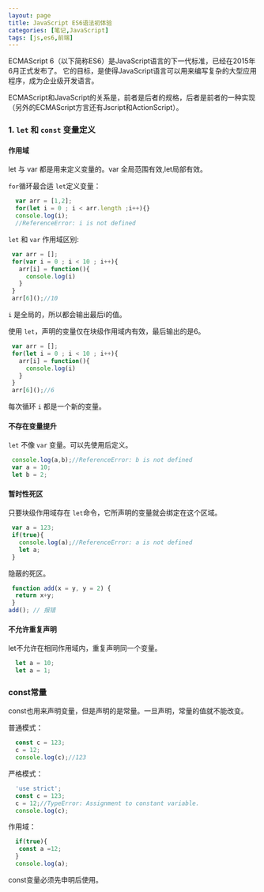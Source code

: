 ```yaml
---
layout: page
title: JavaScript ES6语法初体验
categories: [笔记,JavaScript]
tags: [js,es6,前端]
---
```


ECMAScript 6（以下简称ES6）是JavaScript语言的下一代标准，已经在2015年6月正式发布了。
它的目标，是使得JavaScript语言可以用来编写复杂的大型应用程序，成为企业级开发语言。

ECMAScript和JavaScript的关系是，前者是后者的规格，后者是前者的一种实现（另外的ECMAScript方言还有Jscript和ActionScript）。

### 1. `let` 和 `const` 变量定义

#### 作用域
let 与 var 都是用来定义变量的。var 全局范围有效,let局部有效。

`for`循环最合适 `let`定义变量：

```js
  var arr = [1,2];
  for(let i = 0 ; i < arr.length ;i++){}
  console.log(i);
  //ReferenceError: i is not defined
```

`let` 和 `var` 作用域区别:

```js
 var arr = [];
 for(var i = 0 ; i < 10 ; i++){
   arr[i] = function(){
     console.log(i)
   }
 }
 arr[6]();//10
```

`i` 是全局的，所以都会输出最后i的值。

使用 `let`，声明的变量仅在块级作用域内有效，最后输出的是6。

```js
 var arr = [];
 for(let i = 0 ; i < 10 ; i++){
   arr[i] = function(){
     console.log(i)
   }
 }
 arr[6]();//6
```

每次循环 `i` 都是一个新的变量。

#### 不存在变量提升
`let` 不像 `var` 变量。可以先使用后定义。

```js
 console.log(a,b);//ReferenceError: b is not defined
 var a = 10;
 let b = 2;
```

#### 暂时性死区
只要块级作用域存在 `let`命令，它所声明的变量就会绑定在这个区域。

```js
 var a = 123;
 if(true){
   console.log(a);//ReferenceError: a is not defined
   let a;
 }
```

隐蔽的死区。

```js
 function add(x = y, y = 2) {
  return x+y;
 }
add(); // 报错
```

#### 不允许重复声明
let不允许在相同作用域内，重复声明同一个变量。

```js
  let a = 10;
  let a = 1;
```

### const常量
const也用来声明变量，但是声明的是常量。一旦声明，常量的值就不能改变。

普通模式：

```js
  const c = 123;
  c = 12;
  console.log(c);//123
```

严格模式：

```js
  'use strict';
  const c = 123;
  c = 12;//TypeError: Assignment to constant variable.
  console.log(c);
```

作用域：

```js
  if(true){
   const a =12;
  }
  console.log(a);
```

const变量必须先申明后使用。


